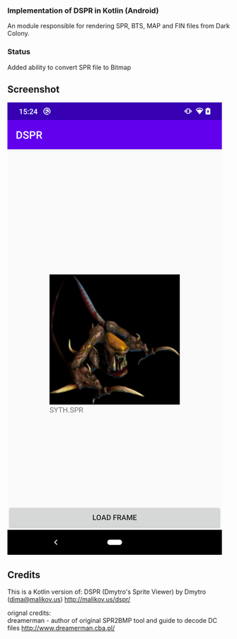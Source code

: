### Implementation of DSPR in Kotlin (Android)
An module responsible for rendering SPR, BTS, MAP and FIN files from Dark Colony.

### Status
Added ability to convert SPR file to Bitmap 

## Screenshot
![](images/syth_android.png)

## Credits

This is a Kotlin version of: 
DSPR (Dmytro's Sprite Viewer) by Dmytro (dima@malikov.us)
http://malikov.us/dspr/

orignal credits:	
dreamerman - author of original SPR2BMP tool and guide to decode DC files
http://www.dreamerman.cba.pl/
